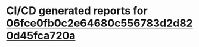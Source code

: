 # CI/CD generated reports for [06fce0fb0c2e64680c556783d2d820d45fca720a](https://github.com/hydephp/develop/commit/06fce0fb0c2e64680c556783d2d820d45fca720a)
